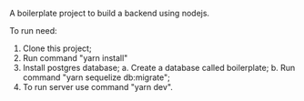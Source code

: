 A boilerplate project to build a backend using nodejs.

To run need:

1. Clone this project;
2. Run command "yarn install"
3. Install postgres database;
  a. Create a database called boilerplate;
  b. Run command "yarn sequelize db:migrate";
4. To run server use command "yarn dev".
